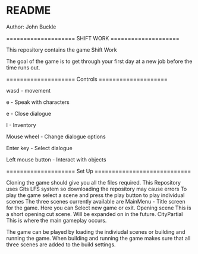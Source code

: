 # README #

Author: John Buckle






====================		SHIFT WORK			====================

This repository contains the game Shift Work

The goal of the game is to get through your first day at a new job before the time runs out.







====================		Controls			====================

wasd - movement

e 	 - Speak with characters

e 	 - Close dialogue

I 	 - Inventory

Mouse wheel - Change dialogue options

Enter key - Select dialogue 

Left mouse button - Interact with objects







====================		Set Up		============================

Cloning the game should give you all the files required. 
This Repository uses Gits LFS system so downloading the repository may cause errors
To play the game select a scene and press the play button to play individual scenes
The three scenes currently available are 
	MainMenu - 
		Title screen for the game. Here you can Select new game or exit.
	Opening scene
		This is a short opening cut scene. Will be expanded on in the future.
	CityPartial
		This is where the main gameplay occurs. 
	
The game can be played by loading the indiviudal scenes or building and running the game.
When building and running the game makes sure that all three scenes are added to the build settings.
